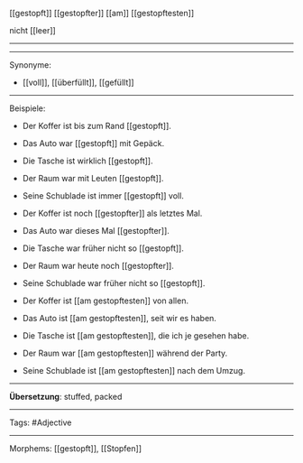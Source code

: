 [[gestopft]]
[[gestopfter]]
[[am]] [[gestopftesten]]

nicht [[leer]]

---

---

Synonyme:
- [[voll]], [[überfüllt]], [[gefüllt]]

---
Beispiele:

- Der Koffer ist bis zum Rand [[gestopft]].
- Das Auto war [[gestopft]] mit Gepäck.
- Die Tasche ist wirklich [[gestopft]].
- Der Raum war mit Leuten [[gestopft]].
- Seine Schublade ist immer [[gestopft]] voll.

- Der Koffer ist noch [[gestopfter]] als letztes Mal.
- Das Auto war dieses Mal [[gestopfter]].
- Die Tasche war früher nicht so [[gestopft]].
- Der Raum war heute noch [[gestopfter]].
- Seine Schublade war früher nicht so [[gestopft]].

- Der Koffer ist [[am gestopftesten]] von allen.
- Das Auto ist [[am gestopftesten]], seit wir es haben.
- Die Tasche ist [[am gestopftesten]], die ich je gesehen habe.
- Der Raum war [[am gestopftesten]] während der Party.
- Seine Schublade ist [[am gestopftesten]] nach dem Umzug.

---
**Übersetzung**:
stuffed, packed

---

Tags: 
#Adjective

---
Morphems:
[[gestopft]], [[Stopfen]]
